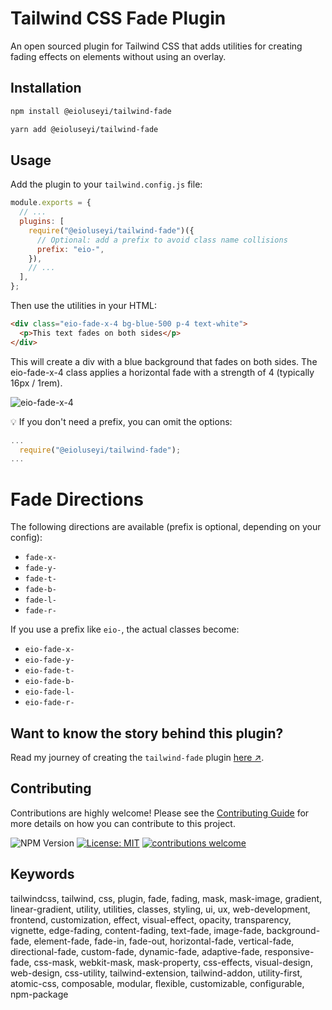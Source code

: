 # Tailwind CSS Fade Plugin

An open sourced plugin for Tailwind CSS that adds utilities for creating fading effects on elements without using an overlay.

## Installation

```bash
npm install @eioluseyi/tailwind-fade
```

```bash
yarn add @eioluseyi/tailwind-fade
```

## Usage

Add the plugin to your `tailwind.config.js` file:

```js
module.exports = {
  // ...
  plugins: [
    require("@eioluseyi/tailwind-fade")({
      // Optional: add a prefix to avoid class name collisions
      prefix: "eio-",
    }),
    // ...
  ],
};
```

Then use the utilities in your HTML:

```html
<div class="eio-fade-x-4 bg-blue-500 p-4 text-white">
  <p>This text fades on both sides</p>
</div>
```

This will create a div with a blue background that fades on both sides. The eio-fade-x-4 class applies a horizontal fade with a strength of 4 (typically 16px / 1rem).

![eio-fade-x-4](https://media2.dev.to/dynamic/image/width=1000,height=420,fit=cover,gravity=auto,format=auto/https%3A%2F%2Fdev-to-uploads.s3.amazonaws.com%2Fuploads%2Farticles%2F706ji6ymbady3fk3qli4.png)

💡 If you don't need a prefix, you can omit the options:

```js
...
  require("@eioluseyi/tailwind-fade");
...
```

# Fade Directions

The following directions are available (prefix is optional, depending on your config):

- `fade-x-`
- `fade-y-`
- `fade-t-`
- `fade-b-`
- `fade-l-`
- `fade-r-`

If you use a prefix like `eio-`, the actual classes become:

- `eio-fade-x-`
- `eio-fade-y-`
- `eio-fade-t-`
- `eio-fade-b-`
- `eio-fade-l-`
- `eio-fade-r-`

## Want to know the story behind this plugin?

Read my journey of creating the `tailwind-fade` plugin [here ↗](https://dev.to/eioluseyi/creating-a-tailwind-css-fade-plugin-my-journey-20ij).

## Contributing

Contributions are highly welcome! Please see the [Contributing Guide](https://github.com/eioluseyi/tailwind-fade/blob/main/CONTRIBUTING.md) for more details on how you can contribute to this project.

![NPM Version](https://img.shields.io/npm/v/@eioluseyi/tailwind-fade)
[![License: MIT](https://img.shields.io/badge/License-MIT-yellow.svg)](https://opensource.org/licenses/MIT)
[![contributions welcome](https://img.shields.io/badge/contributions-welcome-brightgreen.svg?style=flat)](https://github.com/eioluseyi/tailwind-fade/issues)

## Keywords

tailwindcss, tailwind, css, plugin, fade, fading, mask, mask-image, gradient, linear-gradient, utility, utilities, classes, styling, ui, ux, web-development, frontend, customization, effect, visual-effect, opacity, transparency, vignette, edge-fading, content-fading, text-fade, image-fade, background-fade, element-fade, fade-in, fade-out, horizontal-fade, vertical-fade, directional-fade, custom-fade, dynamic-fade, adaptive-fade, responsive-fade, css-mask, webkit-mask, mask-property, css-effects, visual-design, web-design, css-utility, tailwind-extension, tailwind-addon, utility-first, atomic-css, composable, modular, flexible, customizable, configurable, npm-package
